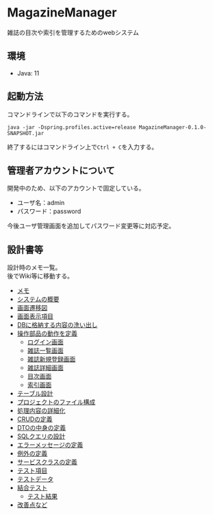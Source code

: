 # MagazineManager
雑誌の目次や索引を管理するためのwebシステム

## 環境
- Java: 11

## 起動方法
コマンドラインで以下のコマンドを実行する。  

```
java -jar -Dspring.profiles.active=release MagazineManager-0.1.0-SNAPSHOT.jar
```

終了するにはコマンドライン上で`Ctrl + C`を入力する。  

## 管理者アカウントについて
開発中のため、以下のアカウントで固定している。  

- ユーザ名：admin
- パスワード：password

今後ユーザ管理画面を追加してパスワード変更等に対応予定。  

## 設計書等
設計時のメモ一覧。  
後でWiki等に移動する。  

- [メモ](doc/note.md)
- [システムの概要](doc/overview.md)
- [画面遷移図](doc/transition-image.md)
- [画面表示項目](doc/io-definition.md)
- [DBに格納する内容の洗い出し](doc/db-item.md)
- [操作部品の動作を定義](doc/action.md)
    - [ログイン画面](doc/action-login.md)
    - [雑誌一覧画面](doc/action-list.md)
    - [雑誌新規登録画面](doc/action-register.md)
    - [雑誌詳細画面](doc/action-detail.md)
    - [目次画面](doc/action-contents.md)
    - [索引画面](doc/action-index.md)
- [テーブル設計](doc/db-design.md)
- [プロジェクトのファイル構成](doc/project-structure.md)
- [処理内容の詳細化](doc/detail-design.md)
- [CRUDの定義](doc/crud.md)
- [DTOの中身の定義](doc/dto-item.md)
- [SQLクエリの設計](doc/sql-query.md)
- [エラーメッセージの定義](doc/error-message.md)
- [例外の定義](doc/exception.md)
- [サービスクラスの定義](doc/service.md)
- [テスト項目](doc/test-item.md)
- [テストデータ](doc/test-sql.md)
- [結合テスト](doc/link-test.md)
    - [テスト結果](doc/lt-result.md)
- [改善点など](doc/improvement.md)
